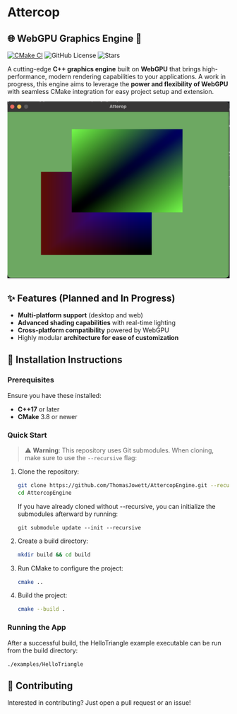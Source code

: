# Attercop
## 🌐 WebGPU Graphics Engine 🚀

[![CMake CI](https://github.com/ThomasJowett/AttercopEngine/actions/workflows/cmake-multi-platform.yml/badge.svg)](https://github.com/ThomasJowett/AttercopEngine/actions/workflows/cmake-multi-platform.yml)
![GitHub License](https://img.shields.io/github/license/ThomasJowett/AttercopEngine)
![Stars](https://img.shields.io/github/stars/ThomasJowett/AttercopEngine?style=social)


A cutting-edge **C++ graphics engine** built on **WebGPU** that brings high-performance, modern rendering capabilities to your applications. A work in progress, this engine aims to leverage the **power and flexibility of WebGPU** with seamless CMake integration for easy project setup and extension.

![Screenshot of WebGPU Graphics Engine](screenshots/Screenshot%202024-10-25%20at%2020.01.58.png)

## ✨ Features (Planned and In Progress)

- **Multi-platform support** (desktop and web)
- **Advanced shading capabilities** with real-time lighting
- **Cross-platform compatibility** powered by WebGPU
- Highly modular **architecture for ease of customization**

## 🔧 Installation Instructions

### Prerequisites
Ensure you have these installed:
- **C++17** or later
- **CMake** 3.8 or newer

### Quick Start

> ⚠️ **Warning**: This repository uses Git submodules. When cloning, make sure to use the `--recursive` flag:


1. Clone the repository:
   ```bash
   git clone https://github.com/ThomasJowett/AttercopEngine.git --recursive
   cd AttercopEngine
   ```

   If you have already cloned without --recursive, you can initialize the submodules afterward by running:

   ```
   git submodule update --init --recursive
   ```

2. Create a build directory:
   ```bash
   mkdir build && cd build
   ```

3. Run CMake to configure the project:
   ```bash
   cmake ..
   ```

4. Build the project:
   ```bash
   cmake --build .
    ```

### Running the App
After a successful build, the HelloTriangle example executable can be run from the build directory:
```
./examples/HelloTriangle
```

## 🤝 Contributing

Interested in contributing? Just open a pull request or an issue!
